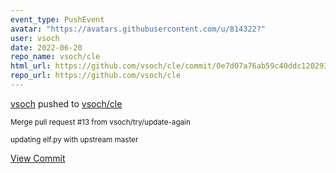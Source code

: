 ```yaml
---
event_type: PushEvent
avatar: "https://avatars.githubusercontent.com/u/814322?"
user: vsoch
date: 2022-06-20
repo_name: vsoch/cle
html_url: https://github.com/vsoch/cle/commit/0e7d07a76ab59c40ddc12029386e2f7cd07a9bed
repo_url: https://github.com/vsoch/cle
---
```


<a href='https://github.com/vsoch' target='_blank'>vsoch</a> pushed to <a href='https://github.com/vsoch/cle' target='_blank'>vsoch/cle</a>

<small>Merge pull request #13 from vsoch/try/update-again

updating elf.py with upstream master</small>

<a href='https://github.com/vsoch/cle/commit/0e7d07a76ab59c40ddc12029386e2f7cd07a9bed' target='_blank'>View Commit</a>